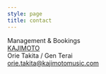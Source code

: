 ```yaml
---
style: page
title: contact
---
```


Management & Bookings  
[KAJIMOTO](https://www.kajimotomusic.com/artists-projects/yuri-umemoto/)  
Orie Takita / Gen Terai  
orie.takita@kajimotomusic.com  

